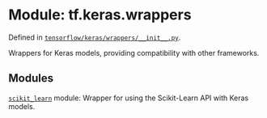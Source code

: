 <div itemscope itemtype="http://developers.google.com/ReferenceObject">
<meta itemprop="name" content="tf.keras.wrappers" />
<meta itemprop="path" content="Stable" />
</div>

# Module: tf.keras.wrappers



Defined in [`tensorflow/keras/wrappers/__init__.py`](https://www.tensorflow.org/code/tensorflow/keras/wrappers/__init__.py).

Wrappers for Keras models, providing compatibility with other frameworks.

## Modules

[`scikit_learn`](../../tf/keras/wrappers/scikit_learn.md) module: Wrapper for using the Scikit-Learn API with Keras models.

